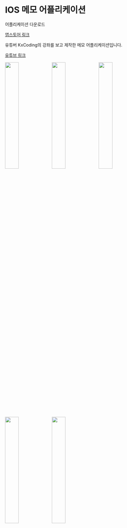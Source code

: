 # IOS 메모 어플리케이션

어플리케이션 다운로드

[앱스토어 링크](https://apps.apple.com/kr/app/가벼운-메모장/id1496746764)



유튜버 KxCoding의 강좌를 보고 제작한 메모 어플리케이션입니다.

[유튜브 링크](https://youtu.be/zEZuWbNV1uY)



<img width="30%" src="https://user-images.githubusercontent.com/37543606/73326831-e0119e00-4296-11ea-9029-adebbace2e02.png" />
<img width="30%" src="https://user-images.githubusercontent.com/37543606/73326836-e0aa3480-4296-11ea-9945-acd695156537.png" />
<img width="30%" src="https://user-images.githubusercontent.com/37543606/73326834-e0aa3480-4296-11ea-8c16-8d63fe99f14e.png" />
<img width="30%" src="https://user-images.githubusercontent.com/37543606/73326833-e0aa3480-4296-11ea-9683-3ce8b176be6c.png" />
<img width="30%" src="https://user-images.githubusercontent.com/37543606/73326832-e0119e00-4296-11ea-9db3-76503562bc54.png" />
